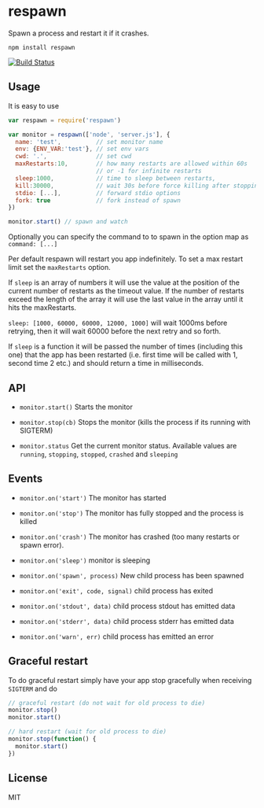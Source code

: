# respawn

Spawn a process and restart it if it crashes.

```
npm install respawn
```

[![Build Status](https://travis-ci.org/mafintosh/respawn.png)](https://travis-ci.org/mafintosh/respawn)

## Usage

It is easy to use

``` js
var respawn = require('respawn')

var monitor = respawn(['node', 'server.js'], {
  name: 'test',          // set monitor name
  env: {ENV_VAR:'test'}, // set env vars
  cwd: '.',              // set cwd
  maxRestarts:10,        // how many restarts are allowed within 60s
                         // or -1 for infinite restarts
  sleep:1000,            // time to sleep between restarts,
  kill:30000,            // wait 30s before force killing after stopping
  stdio: [...],          // forward stdio options
  fork: true             // fork instead of spawn
})

monitor.start() // spawn and watch
```

Optionally you can specify the command to to spawn in the option map as `command: [...]`

Per default respawn will restart you app indefinitely. To set a max restart limit set the `maxRestarts` option.

If `sleep` is an array of numbers it will use the value at the position of the current number of restarts as the timeout value. If the number of restarts exceed the length of the array it will use the last value in the array until it hits the maxRestarts.

`sleep: [1000, 60000, 60000, 12000, 1000]` will wait 1000ms before retrying, then it will wait 60000 before the next retry and so forth.

If `sleep` is a function it will be passed the number of times (including this one) that the app has been restarted (i.e. first time will be called with 1, second time 2 etc.) and should return a time in milliseconds.

## API

* `monitor.start()` Starts the monitor

* `monitor.stop(cb)` Stops the monitor (kills the process if its running with SIGTERM)

* `monitor.status` Get the current monitor status. Available values are `running`, `stopping`, `stopped`, `crashed` and `sleeping`

## Events

* `monitor.on('start')` The monitor has started

* `monitor.on('stop')`  The monitor has fully stopped and the process is killed

* `monitor.on('crash')`  The monitor has crashed (too many restarts or spawn error).

* `monitor.on('sleep')` monitor is sleeping

* `monitor.on('spawn', process)` New child process has been spawned

* `monitor.on('exit', code, signal)` child process has exited

* `monitor.on('stdout', data)` child process stdout has emitted data

* `monitor.on('stderr', data)` child process stderr has emitted data

* `monitor.on('warn', err)` child process has emitted an error

## Graceful restart

To do graceful restart simply have your app stop gracefully when receiving `SIGTERM` and do

``` js
// graceful restart (do not wait for old process to die)
monitor.stop()
monitor.start()

// hard restart (wait for old process to die)
monitor.stop(function() {
  monitor.start()
})
```

## License

MIT
